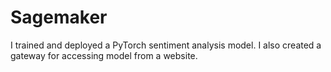 # Sagemaker

I trained and deployed a PyTorch sentiment analysis model. 
I also created a gateway for accessing model from a website.
